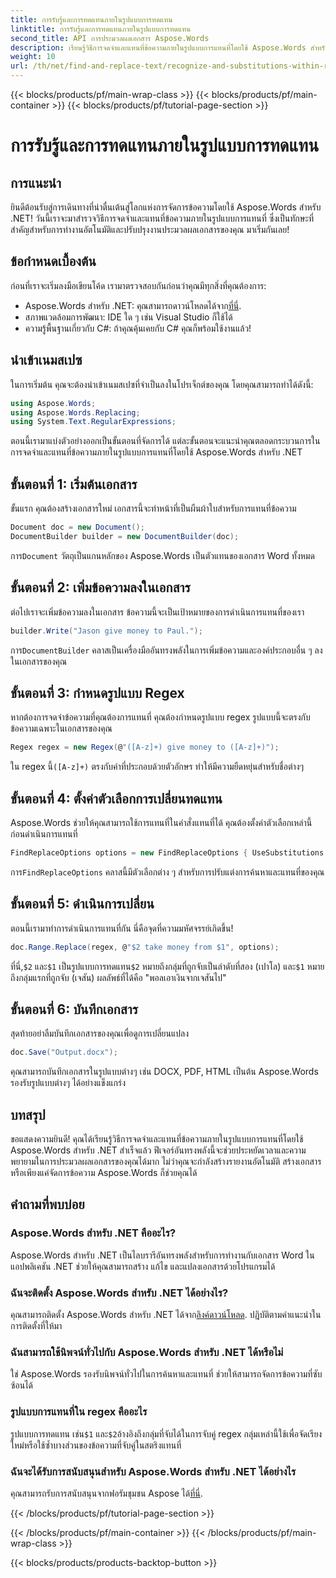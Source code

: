 ```yaml
---
title: การรับรู้และการทดแทนภายในรูปแบบการทดแทน
linktitle: การรับรู้และการทดแทนภายในรูปแบบการทดแทน
second_title: API การประมวลผลเอกสาร Aspose.Words
description: เรียนรู้วิธีการจดจำและแทนที่ข้อความภายในรูปแบบการแทนที่โดยใช้ Aspose.Words สำหรับ .NET คำแนะนำทีละขั้นตอนพร้อมตัวอย่างโดยละเอียด
weight: 10
url: /th/net/find-and-replace-text/recognize-and-substitutions-within-replacement-patterns/
---
```


{{< blocks/products/pf/main-wrap-class >}}
{{< blocks/products/pf/main-container >}}
{{< blocks/products/pf/tutorial-page-section >}}

# การรับรู้และการทดแทนภายในรูปแบบการทดแทน

## การแนะนำ

ยินดีต้อนรับสู่การเดินทางที่น่าตื่นเต้นสู่โลกแห่งการจัดการข้อความโดยใช้ Aspose.Words สำหรับ .NET! วันนี้เราจะมาสำรวจวิธีการจดจำและแทนที่ข้อความภายในรูปแบบการแทนที่ ซึ่งเป็นทักษะที่สำคัญสำหรับการทำงานอัตโนมัติและปรับปรุงงานประมวลผลเอกสารของคุณ มาเริ่มกันเลย!

## ข้อกำหนดเบื้องต้น

ก่อนที่เราจะเริ่มลงมือเขียนโค้ด เรามาตรวจสอบกันก่อนว่าคุณมีทุกสิ่งที่คุณต้องการ:

-  Aspose.Words สำหรับ .NET: คุณสามารถดาวน์โหลดได้จาก[ที่นี่](https://releases.aspose.com/words/net/).
- สภาพแวดล้อมการพัฒนา: IDE ใด ๆ เช่น Visual Studio ก็ใช้ได้
- ความรู้พื้นฐานเกี่ยวกับ C#: ถ้าคุณคุ้นเคยกับ C# คุณก็พร้อมใช้งานแล้ว!

## นำเข้าเนมสเปซ

ในการเริ่มต้น คุณจะต้องนำเข้าเนมสเปซที่จำเป็นลงในโปรเจ็กต์ของคุณ โดยคุณสามารถทำได้ดังนี้:

```csharp
using Aspose.Words;
using Aspose.Words.Replacing;
using System.Text.RegularExpressions;
```

ตอนนี้เรามาแบ่งตัวอย่างออกเป็นขั้นตอนที่จัดการได้ แต่ละขั้นตอนจะแนะนำคุณตลอดกระบวนการในการจดจำและแทนที่ข้อความภายในรูปแบบการแทนที่โดยใช้ Aspose.Words สำหรับ .NET

## ขั้นตอนที่ 1: เริ่มต้นเอกสาร

ขั้นแรก คุณต้องสร้างเอกสารใหม่ เอกสารนี้จะทำหน้าที่เป็นผืนผ้าใบสำหรับการแทนที่ข้อความ

```csharp
Document doc = new Document();
DocumentBuilder builder = new DocumentBuilder(doc);
```

 การ`Document` วัตถุเป็นแกนหลักของ Aspose.Words เป็นตัวแทนของเอกสาร Word ทั้งหมด

## ขั้นตอนที่ 2: เพิ่มข้อความลงในเอกสาร

ต่อไปเราจะเพิ่มข้อความลงในเอกสาร ข้อความนี้จะเป็นเป้าหมายของการดำเนินการแทนที่ของเรา

```csharp
builder.Write("Jason give money to Paul.");
```

 การ`DocumentBuilder` คลาสเป็นเครื่องมืออันทรงพลังในการเพิ่มข้อความและองค์ประกอบอื่น ๆ ลงในเอกสารของคุณ

## ขั้นตอนที่ 3: กำหนดรูปแบบ Regex

หากต้องการจดจำข้อความที่คุณต้องการแทนที่ คุณต้องกำหนดรูปแบบ regex รูปแบบนี้จะตรงกับข้อความเฉพาะในเอกสารของคุณ

```csharp
Regex regex = new Regex(@"([A-z]+) give money to ([A-z]+)");
```

 ใน regex นี้`([A-z]+)` ตรงกับคำที่ประกอบด้วยตัวอักษร ทำให้มีความยืดหยุ่นสำหรับชื่อต่างๆ

## ขั้นตอนที่ 4: ตั้งค่าตัวเลือกการเปลี่ยนทดแทน

Aspose.Words ช่วยให้คุณสามารถใช้การแทนที่ในคำสั่งแทนที่ได้ คุณต้องตั้งค่าตัวเลือกเหล่านี้ก่อนดำเนินการแทนที่

```csharp
FindReplaceOptions options = new FindReplaceOptions { UseSubstitutions = true };
```

 การ`FindReplaceOptions` คลาสนี้มีตัวเลือกต่าง ๆ สำหรับการปรับแต่งการค้นหาและแทนที่ของคุณ

## ขั้นตอนที่ 5: ดำเนินการเปลี่ยน

ตอนนี้เรามาทำการดำเนินการแทนที่กัน นี่คือจุดที่ความมหัศจรรย์เกิดขึ้น!

```csharp
doc.Range.Replace(regex, @"$2 take money from $1", options);
```

 ที่นี่,`$2` และ`$1` เป็นรูปแบบการทดแทน`$2` หมายถึงกลุ่มที่ถูกจับเป็นลำดับที่สอง (เปาโล) และ`$1` หมายถึงกลุ่มแรกที่ถูกจับ (เจสัน) ผลลัพธ์ที่ได้คือ "พอลเอาเงินจากเจสันไป"

## ขั้นตอนที่ 6: บันทึกเอกสาร

สุดท้ายอย่าลืมบันทึกเอกสารของคุณเพื่อดูการเปลี่ยนแปลง

```csharp
doc.Save("Output.docx");
```

คุณสามารถบันทึกเอกสารในรูปแบบต่างๆ เช่น DOCX, PDF, HTML เป็นต้น Aspose.Words รองรับรูปแบบต่างๆ ได้อย่างแข็งแกร่ง

## บทสรุป

ขอแสดงความยินดี! คุณได้เรียนรู้วิธีการจดจำและแทนที่ข้อความภายในรูปแบบการแทนที่โดยใช้ Aspose.Words สำหรับ .NET สำเร็จแล้ว ฟีเจอร์อันทรงพลังนี้จะช่วยประหยัดเวลาและความพยายามในการประมวลผลเอกสารของคุณได้มาก ไม่ว่าคุณจะกำลังสร้างรายงานอัตโนมัติ สร้างเอกสาร หรือเพียงแค่จัดการข้อความ Aspose.Words ก็ช่วยคุณได้

## คำถามที่พบบ่อย

### Aspose.Words สำหรับ .NET คืออะไร?
Aspose.Words สำหรับ .NET เป็นไลบรารีอันทรงพลังสำหรับการทำงานกับเอกสาร Word ในแอปพลิเคชัน .NET ช่วยให้คุณสามารถสร้าง แก้ไข และแปลงเอกสารด้วยโปรแกรมได้

### ฉันจะติดตั้ง Aspose.Words สำหรับ .NET ได้อย่างไร?
 คุณสามารถติดตั้ง Aspose.Words สำหรับ .NET ได้จาก[ลิงค์ดาวน์โหลด](https://releases.aspose.com/words/net/). ปฏิบัติตามคำแนะนำในการติดตั้งที่ให้มา

### ฉันสามารถใช้นิพจน์ทั่วไปกับ Aspose.Words สำหรับ .NET ได้หรือไม่
ใช่ Aspose.Words รองรับนิพจน์ทั่วไปในการค้นหาและแทนที่ ช่วยให้สามารถจัดการข้อความที่ซับซ้อนได้

### รูปแบบการแทนที่ใน regex คืออะไร
 รูปแบบการทดแทน เช่น`$1` และ`$2`อ้างอิงถึงกลุ่มที่จับได้ในการจับคู่ regex กลุ่มเหล่านี้ใช้เพื่อจัดเรียงใหม่หรือใช้ซ้ำบางส่วนของข้อความที่จับคู่ในสตริงแทนที่

### ฉันจะได้รับการสนับสนุนสำหรับ Aspose.Words สำหรับ .NET ได้อย่างไร
 คุณสามารถรับการสนับสนุนจากฟอรัมชุมชน Aspose ได้[ที่นี่](https://forum.aspose.com/c/words/8).

{{< /blocks/products/pf/tutorial-page-section >}}

{{< /blocks/products/pf/main-container >}}
{{< /blocks/products/pf/main-wrap-class >}}

{{< blocks/products/products-backtop-button >}}
